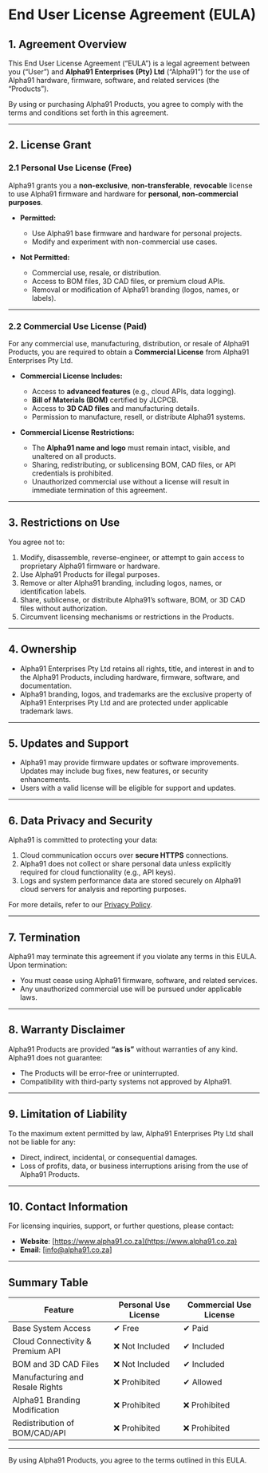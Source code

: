 # **End User License Agreement (EULA)**

## **1. Agreement Overview**
This End User License Agreement (“EULA”) is a legal agreement between you (“User”) and **Alpha91 Enterprises (Pty) Ltd** (“Alpha91”) for the use of Alpha91 hardware, firmware, software, and related services (the “Products”).

By using or purchasing Alpha91 Products, you agree to comply with the terms and conditions set forth in this agreement.

---

## **2. License Grant**

### **2.1 Personal Use License (Free)**
Alpha91 grants you a **non-exclusive**, **non-transferable**, **revocable** license to use Alpha91 firmware and hardware for **personal, non-commercial purposes**.

- **Permitted:**
   - Use Alpha91 base firmware and hardware for personal projects.
   - Modify and experiment with non-commercial use cases.

- **Not Permitted:**
   - Commercial use, resale, or distribution.
   - Access to BOM files, 3D CAD files, or premium cloud APIs.
   - Removal or modification of Alpha91 branding (logos, names, or labels).

---

### **2.2 Commercial Use License (Paid)**
For any commercial use, manufacturing, distribution, or resale of Alpha91 Products, you are required to obtain a **Commercial License** from Alpha91 Enterprises Pty Ltd.

- **Commercial License Includes:**
   - Access to **advanced features** (e.g., cloud APIs, data logging).
   - **Bill of Materials (BOM)** certified by JLCPCB.
   - Access to **3D CAD files** and manufacturing details.
   - Permission to manufacture, resell, or distribute Alpha91 systems.

- **Commercial License Restrictions:**
   - The **Alpha91 name and logo** must remain intact, visible, and unaltered on all products.
   - Sharing, redistributing, or sublicensing BOM, CAD files, or API credentials is prohibited.
   - Unauthorized commercial use without a license will result in immediate termination of this agreement.

---

## **3. Restrictions on Use**
You agree not to:
1. Modify, disassemble, reverse-engineer, or attempt to gain access to proprietary Alpha91 firmware or hardware.
2. Use Alpha91 Products for illegal purposes.
3. Remove or alter Alpha91 branding, including logos, names, or identification labels.
4. Share, sublicense, or distribute Alpha91’s software, BOM, or 3D CAD files without authorization.
5. Circumvent licensing mechanisms or restrictions in the Products.

---

## **4. Ownership**
- Alpha91 Enterprises Pty Ltd retains all rights, title, and interest in and to the Alpha91 Products, including hardware, firmware, software, and documentation.
- Alpha91 branding, logos, and trademarks are the exclusive property of Alpha91 Enterprises Pty Ltd and are protected under applicable trademark laws.

---

## **5. Updates and Support**
- Alpha91 may provide firmware updates or software improvements. Updates may include bug fixes, new features, or security enhancements.
- Users with a valid license will be eligible for support and updates.

---

## **6. Data Privacy and Security**
Alpha91 is committed to protecting your data:
1. Cloud communication occurs over **secure HTTPS** connections.
2. Alpha91 does not collect or share personal data unless explicitly required for cloud functionality (e.g., API keys).
3. Logs and system performance data are stored securely on Alpha91 cloud servers for analysis and reporting purposes.

For more details, refer to our [Privacy Policy](#).

---

## **7. Termination**
Alpha91 may terminate this agreement if you violate any terms in this EULA. Upon termination:
- You must cease using Alpha91 firmware, software, and related services.
- Any unauthorized commercial use will be pursued under applicable laws.

---

## **8. Warranty Disclaimer**
Alpha91 Products are provided **“as is”** without warranties of any kind. Alpha91 does not guarantee:
- The Products will be error-free or uninterrupted.
- Compatibility with third-party systems not approved by Alpha91.

---

## **9. Limitation of Liability**
To the maximum extent permitted by law, Alpha91 Enterprises Pty Ltd shall not be liable for any:
- Direct, indirect, incidental, or consequential damages.
- Loss of profits, data, or business interruptions arising from the use of Alpha91 Products.

---

## **10. Contact Information**
For licensing inquiries, support, or further questions, please contact:

- **Website**: [https://www.alpha91.co.za](https://www.alpha91.co.za)  
- **Email**: [info@alpha91.co.za]  

---

## **Summary Table**

| **Feature**                         | **Personal Use License** | **Commercial Use License** |
|-------------------------------------|--------------------------|----------------------------|
| Base System Access                  | ✔ Free                  | ✔ Paid                    |
| Cloud Connectivity & Premium API    | ❌ Not Included          | ✔ Included                |
| BOM and 3D CAD Files                | ❌ Not Included          | ✔ Included                |
| Manufacturing and Resale Rights     | ❌ Prohibited            | ✔ Allowed                 |
| Alpha91 Branding Modification       | ❌ Prohibited            | ❌ Prohibited              |
| Redistribution of BOM/CAD/API       | ❌ Prohibited            | ❌ Prohibited              |

---

By using Alpha91 Products, you agree to the terms outlined in this EULA.
